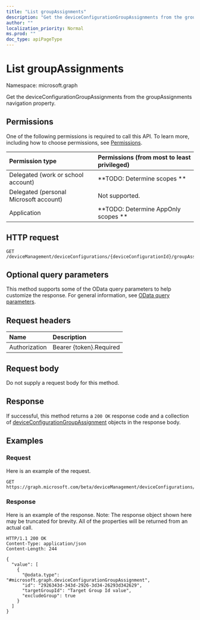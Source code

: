 ```yaml
---
title: "List groupAssignments"
description: "Get the deviceConfigurationGroupAssignments from the groupAssignments navigation property."
author: ""
localization_priority: Normal
ms.prod: ""
doc_type: apiPageType
---
```


# List groupAssignments

Namespace: microsoft.graph

Get the deviceConfigurationGroupAssignments from the groupAssignments navigation property.

## Permissions
One of the following permissions is required to call this API. To learn more, including how to choose permissions, see [Permissions](/concepts/permissions-reference.md).

|Permission type|Permissions (from most to least privileged)|
|:---|:---|
|Delegated (work or school account)|**TODO: Determine scopes **|
|Delegated (personal Microsoft account)|Not supported.|
|Application|**TODO: Determine AppOnly scopes **|

## HTTP request
<!-- {
  "blockType": "ignored"
}
-->
``` http
GET /deviceManagement/deviceConfigurations/{deviceConfigurationId}/groupAssignments
```

## Optional query parameters
This method supports some of the OData query parameters to help customize the response. For general information, see [OData query parameters](/graph/query-parameters).

## Request headers
|Name|Description|
|:---|:---|
|Authorization|Bearer {token}.Required|

## Request body
Do not supply a request body for this method.

## Response
If successful, this method returns a `200 OK` response code and a collection of [deviceConfigurationGroupAssignment](../resources/deviceconfigurationgroupassignment.md) objects in the response body.

## Examples

### Request
Here is an example of the request.
<!-- {
  "blockType": "request",
  "name": "get_deviceconfigurationgroupassignment"
}
-->
``` http
GET https://graph.microsoft.com/beta/deviceManagement/deviceConfigurations/{deviceConfigurationId}/groupAssignments
```

### Response
Here is an example of the response. Note: The response object shown here may be truncated for brevity. All of the properties will be returned from an actual call.
<!-- {
  "blockType": "response",
  "truncated": true,
  "@odata.type": "collection(microsoft.graph.deviceconfigurationgroupassignment)"
}
-->
``` http
HTTP/1.1 200 OK
Content-Type: application/json
Content-Length: 244

{
  "value": [
    {
      "@odata.type": "#microsoft.graph.deviceConfigurationGroupAssignment",
      "id": "2926343d-343d-2926-3d34-26293d342629",
      "targetGroupId": "Target Group Id value",
      "excludeGroup": true
    }
  ]
}
```

